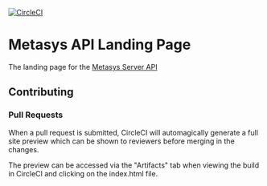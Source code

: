 [![CircleCI](https://circleci.com/gh/johnsoncontrols/metasys-server-api-landing.svg?style=svg)](https://circleci.com/gh/johnsoncontrols/metasys-server-api-landing)

<!-- cSpell:ignore apiaryio -->
# Metasys API Landing Page

The landing page for the [Metasys Server API](https://johnsoncontrols.github.io/metasys-server-api-docs)

## Contributing

### Pull Requests

When a pull request is submitted, CircleCI will automagically generate a full site preview which can be shown to reviewers before merging in the changes.

The preview can be accessed via the "Artifacts" tab when viewing the build in CircleCI and clicking on the index.html file.